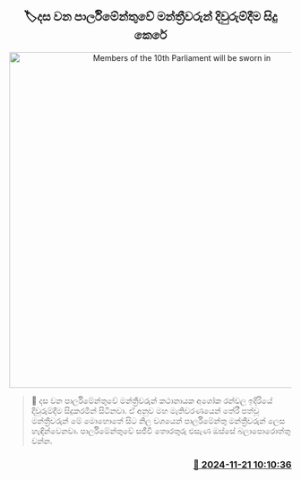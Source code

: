 <p align='center'><b><h2 align='center' title='Members of the 10th Parliament will be sworn in'>🏷දස වන පාර්ලිමේන්තුවේ මන්ත්‍රීවරුන් දිවුරුම්දීම සිදු කෙරේ</h2></b></p>
<p align='center'><img src='https://helakuru.sgp1.cdn.digitaloceanspaces.com/esana/images/lib/autty.jpg' width='600' alt='Members of the 10th Parliament will be sworn in'></p>

>📝 දස වන පාර්ලිමේන්තුවේ මන්ත්‍රීවරුන් කථානායක අශෝක රන්වල ඉදිරියේ දිවුරුම්දීම සිදුකරමින් සිටිනවා.
ඒ අනුව මහ මැතිවරණයෙන් තේරී පත්වූ මන්ත්‍රීවරුන් මේ මොහොතේ සි​ට නිල වශයෙන් පාර්ලිමේන්තු මන්ත්‍රීවරුන් ලෙස හැඳින්වෙනවා.
පාර්ලිමේන්තුවේ සජීවී තොරතුරු එසැණ ඔස්සේ බලාපොරොත්තු වන්න.


<h3 align='right'><a href='https://www.helakuru.lk/esana/p/105311/'>📅 2024-11-21 10:10:36</a></h3>
